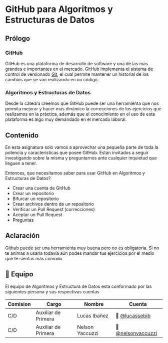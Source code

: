 # GitHub para Algoritmos y Estructuras de Datos

## Prólogo

### GitHub

GitHub es una plataforma de desarrollo de software y una de las mas grandes e importantes en el mercado. GitHub implementa el sistema de control de versionado [Git](https://git-scm.com/), el cual permite mantener un historial de los cambios que se van realizando en un código.

### Algoritmos y Estructuras de Datos

Desde la cátedra creemos que GitHub puede ser una herramienta que nos permita mejorar y hacer mas dinámico la correcciones de los ejercicios que realizamos en la práctica, además que el conocimiento en el uso de esta plataforma es algo muy demandado en el mercado laboral.

## Contenido

En esta asignatura solo vamos a aprovechar una pequeña parte de toda la potencia y características que posee GitHub. Estan invitados a seguir investigando sobre la misma y preguntarnos ante cualquier inquietud que lleguen a tener.

Entonces, que necesitamos saber para usar GitHub en Algoritmos y Estructuras de Datos?

- Crear una cuenta de GitHub
- Crear un repositorio
- Bifurcar un repositorio
- Crear archivos dentro de un repositorio
- Verificar un Pull Request (correcciones)
- Aceptar un Pull Request
- Preguntas

## Aclaración

Github puede ser una herramienta muy buena pero no es obligatoria. Si no te animas a usarla todavía aún podes mandar tus ejercicios por el medio que te sientas más cómodo.

## :busts_in_silhouette: Equipo

El equipo de Algoritmos y Estructura de Datos esta conformado por las siguientes persona y sus respectivas cuentas

| Comision | Cargo | Nombre | Cuenta | 
|---|---|---|---|
| C/D | Auxiliar de Primera | Lucas Ibañez | :bust_in_silhouette: [@lucassebib](https://github.com/lucassebib) |
| C/D | Auxiliar de Primera | Nelson Yaccuzzi | :bust_in_silhouette: [@nelsonyaccuzzi](https://github.com/nelsonyaccuzzi) |